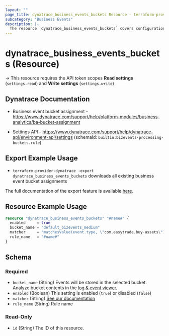 ```yaml
---
layout: ""
page_title: dynatrace_business_events_buckets Resource - terraform-provider-dynatrace"
subcategory: "Business Events"
description: |-
  The resource `dynatrace_business_events_buckets` covers configuration for business event bucket assignment
---
```


# dynatrace_business_events_buckets (Resource)

-> This resource requires the API token scopes **Read settings** (`settings.read`) and **Write settings** (`settings.write`)

## Dynatrace Documentation

- Business event bucket assignment - https://www.dynatrace.com/support/help/platform-modules/business-analytics/ba-bucket-assignment

- Settings API - https://www.dynatrace.com/support/help/dynatrace-api/environment-api/settings (schemaId: `builtin:bizevents-processing-buckets.rule`)

## Export Example Usage

- `terraform-provider-dynatrace -export dynatrace_business_events_buckets` downloads all existing business event bucket assignments

The full documentation of the export feature is available [here](https://registry.terraform.io/providers/dynatrace-oss/dynatrace/latest/docs/guides/export-v2).

## Resource Example Usage

```terraform
resource "dynatrace_business_events_buckets" "#name#" {
  enabled     = true
  bucket_name = "default_bizevents_medium"
  matcher     = "matchesValue(event.type, \"com.easytrade.buy-assets\")"
  rule_name   = "#name#"
}
```

<!-- schema generated by tfplugindocs -->
## Schema

### Required

- `bucket_name` (String) Events will be stored in the selected bucket. Analyze bucket contents in the [log & event viewer.](/ui/logs-events?advancedQueryMode=true&query=fetch+bizevents)
- `enabled` (Boolean) This setting is enabled (`true`) or disabled (`false`)
- `matcher` (String) [See our documentation](https://dt-url.net/bp234rv)
- `rule_name` (String) Rule name

### Read-Only

- `id` (String) The ID of this resource.
 